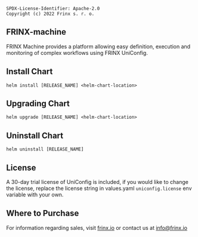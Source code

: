 ```text
SPDX-License-Identifier: Apache-2.0
Copyright (c) 2022 Frinx s. r. o.
```

## FRINX-machine

FRINX Machine provides a platform allowing easy definition, execution and monitoring of complex workflows using FRINX UniConfig.

## Install Chart

```console
helm install [RELEASE_NAME] <helm-chart-location>
```

## Upgrading Chart

```console
helm upgrade [RELEASE_NAME] <helm-chart-location>
```

## Uninstall Chart

```console
helm uninstall [RELEASE_NAME]
```

## License
A 30-day trial license of UniConfig is included, if you would like to change the license, replace the license string in values.yaml `uniconfig.license` env variable with your own.

## Where to Purchase

For information regarding sales, visit [frinx.io](https://frinx.io/) or contact us at info@frinx.io
